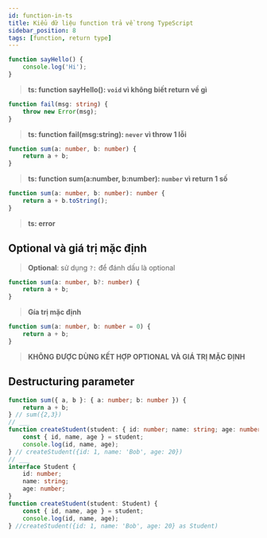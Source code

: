 ```yaml
---
id: function-in-ts
title: Kiểu dữ liệu function trả về trong TypeScript
sidebar_position: 8
tags: [function, return type]
---
```


```ts
function sayHello() {
    console.log('Hi');
}
```

> **ts: function sayHello(): `void` vì không biết return về gì**

```ts
function fail(msg: string) {
    throw new Error(msg);
}
```

> **ts: function fail(msg:string): `never` vì throw 1 lỗi**

```ts
function sum(a: number, b: number) {
    return a + b;
}
```

> **ts: function sum(a:number, b:number): `number` vì return 1 số**

```ts
function sum(a: number, b: number): number {
    return a + b.toString();
}
```

> **ts: error**

## Optional và giá trị mặc định

> **Optional**: sử dụng `?:` để đánh dấu là optional

```ts
function sum(a: number, b?: number) {
    return a + b;
}
```

> **Gía trị mặc định**

```ts
function sum(a: number, b: number = 0) {
    return a + b;
}
```

> **KHÔNG ĐƯỢC DÙNG KẾT HỢP OPTIONAL VÀ GIÁ TRỊ MẶC ĐỊNH**

## Destructuring parameter

```ts
function sum({ a, b }: { a: number; b: number }) {
    return a + b;
} // sum({2,3})
// ___
function createStudent(student: { id: number; name: string; age: number }) {
    const { id, name, age } = student;
    console.log(id, name, age);
} // createStudent({id: 1, name: 'Bob', age: 20})
// ___
interface Student {
    id: number;
    name: string;
    age: number;
}
function createStudent(student: Student) {
    const { id, name, age } = student;
    console.log(id, name, age);
} //createStudent({id: 1, name: 'Bob', age: 20} as Student)
```
